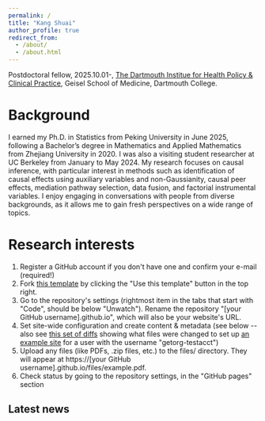 ```yaml
---
permalink: /
title: "Kang Shuai"
author_profile: true
redirect_from: 
  - /about/
  - /about.html
---
```


Postdoctoral fellow, 2025.10.01-, [The Dartmouth Institue for Health Policy & Clinical Practice](https://geiselmed.dartmouth.edu/tdi/profile/kang-shuai-phd/), Geisel School of Medicine, Dartmouth College.

Background
======
I earned my Ph.D. in Statistics from Peking University in June 2025, following a Bachelor’s degree in Mathematics and Applied Mathematics from Zhejiang University in 2020. I was also a visiting student researcher at UC Berkeley from January to May 2024. My research focuses on causal inference, with particular interest in methods such as identification of causal effects using auxiliary variables and non-Gaussianity, causal peer effects, mediation pathway selection, data fusion, and factorial instrumental variables. I enjoy engaging in conversations with people from diverse backgrounds, as it allows me to gain fresh perspectives on a wide range of topics.

Research interests
======
1. Register a GitHub account if you don't have one and confirm your e-mail (required!)
1. Fork [this template](https://github.com/academicpages/academicpages.github.io) by clicking the "Use this template" button in the top right. 
1. Go to the repository's settings (rightmost item in the tabs that start with "Code", should be below "Unwatch"). Rename the repository "[your GitHub username].github.io", which will also be your website's URL.
1. Set site-wide configuration and create content & metadata (see below -- also see [this set of diffs](http://archive.is/3TPas) showing what files were changed to set up [an example site](https://getorg-testacct.github.io) for a user with the username "getorg-testacct")
1. Upload any files (like PDFs, .zip files, etc.) to the files/ directory. They will appear at https://[your GitHub username].github.io/files/example.pdf.  
1. Check status by going to the repository settings, in the "GitHub pages" section

Latest news
------

